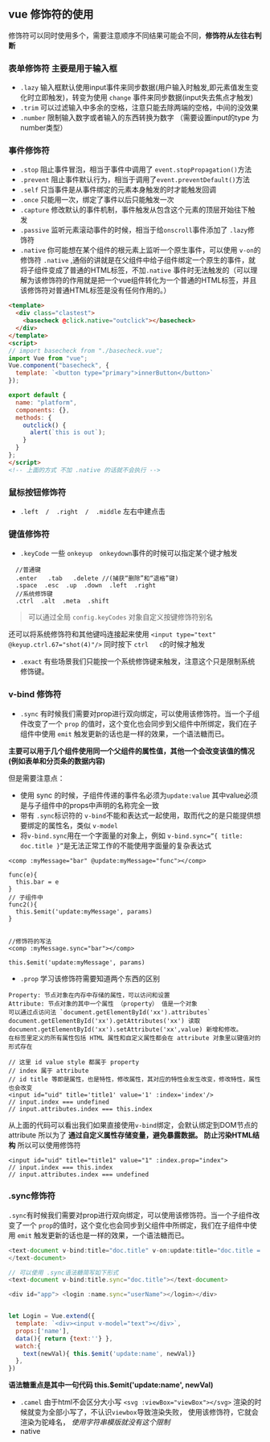 ## vue 修饰符的使用

修饰符可以同时使用多个，需要注意顺序不同结果可能会不同，**修饰符从左往右判断**

### 表单修饰符 主要是用于输入框

- `.lazy` 输入框默认使用input事件来同步数据(用户输入时触发,即元素值发生变化时立即触发)，转变为使用 `change` 事件来同步数据(input失去焦点才触发)
- `.trim` 可以过滤输入中多余的空格，注意只能去除两端的空格，中间的没效果
- `.number` 限制输入数字或者输入的东西转换为数字  （需要设置input的type 为number类型）

### 事件修饰符

- `.stop` 阻止事件冒泡，相当于事件中调用了 `event.stopPropagation()`方法
- `.prevent` 阻止事件默认行为，相当于调用了`event.preventDefault()`方法
- `.self` 只当事件是从事件绑定的元素本身触发的时才能触发回调
- `.once` 只能用一次，绑定了事件以后只能触发一次
- `.capture` 修改默认的事件机制，事件触发从包含这个元素的顶层开始往下触发
- `.passive` 监听元素滚动事件的时候，相当于给`onscroll`事件添加了 `.lazy`修饰符
- `.native` 你可能想在某个组件的根元素上监听一个原生事件，可以使用 `v-on`的修饰符 `.native` ,通俗的讲就是在父组件中给子组件绑定一个原生的事件，就将子组件变成了普通的HTML标签，不加`.native` 事件时无法触发的（可以理解为该修饰符的作用就是把一个vue组件转化为一个普通的HTML标签，并且该修饰符对普通HTML标签是没有任何作用的。）

```html
<template>
  <div class="clastest">
    <basecheck @click.native="outclick"></basecheck>
  </div>
</template>
<script>
// import basecheck from "./basecheck.vue";
import Vue from "vue";
Vue.component("basecheck", {
  template: `<button type="primary">innerButton</button>`
});

export default {
  name: "platform",
  components: {},
  methods: {
    outclick() {
      alert(`this is out`);
    }
  }
};
</script>
<!-- 上面的方式 不加 .native 的话就不会执行 -->
```



### 鼠标按钮修饰符

- `.left  /  .right  /  .middle`   左右中建点击

### 键值修饰符

- `.keyCode` 一些 `onkeyup  onkeydown`事件的时候可以指定某个键才触发

```
  //普通键
  .enter   .tab   .delete //(捕获“删除”和“退格”键)
  .space  .esc  .up  .down  .left  .right  
  //系统修饰键
  .ctrl  .alt  .meta  .shift  
```

> 可以通过全局 `config.keyCodes` 对象自定义按键修饰符别名

还可以将系统修饰符和其他键吗连接起来使用 `<input type="text" @keyup.ctrl.67="shot(4)"/>` 同时按下 `ctrl   c`的时候才触发

- `.exact` 有些场景我们只能按一个系统修饰键来触发，注意这个只是限制系统修饰键。

### v-bind 修饰符

- `.sync` 有时候我们需要对prop进行双向绑定，可以使用该修饰符。当一个子组件改变了一个 `prop` 的值时，这个变化也会同步到父组件中所绑定，我们在子组件中使用 `emit` 触发更新的话也是一样的效果，一个语法糖而已。

**主要可以用于几个组件使用同一个父组件的属性值，其他一个会改变该值的情况(例如表单和分页条的数据内容)**


但是需要注意点：

  - 使用 sync 的时候，子组件传递的事件名必须为`update:value` 其中value必须是与子组件中的props中声明的名称完全一致
  - 带有 `.sync`标识符的 `v-bind`不能和表达式一起使用，取而代之的是只能提供想要绑定的属性名，类似 `v-model`
  - 将`v-bind.sync`用在一个字面量的对象上，例如 `v-bind.sync=“{ title: doc.title }”`是无法正常工作的不能使用字面量的复杂表达式

  ```vue
  <comp :myMessage="bar" @update:myMessage="func"></comp>

  func(e){
    this.bar = e
  }
  // 子组件中
  func2(){
    this.$emit('update:myMessage', params)
  }


  //修饰符的写法
  <comp :myMessage.sync="bar"></comp>

  this.$emit('update:myMessage', params)
  ```

  - `.prop` 学习该修饰符需要知道两个东西的区别

  ```
  Property: 节点对象在内存中存储的属性，可以访问和设置
  Attribute: 节点对象的其中一个属性 （property） 值是一个对象
  可以通过点访问法 `document.getElementById('xx').attributes`
  document.getElementById('xx').getAttributes('xx') 读取
  document.getElementById('xx').setAttribute('xx',value) 新增和修改。
  在标签里定义的所有属性包括 HTML 属性和自定义属性都会在 attribute 对象里以键值对的形式存在
  ```

  ```vue
  // 这里 id value style 都属于 property
  // index 属于 attribute
  // id title 等即是属性，也是特性，修改属性，其对应的特性会发生改变，修改特性，属性也会改变
  <input id="uid" title='title1' value='1' :index='index'/>
  // input.index === undefined
  // input.attributes.index === this.index
  ```

  从上面的代码可以看出我们如果直接使用`v-bind`绑定，会默认绑定到DOM节点的 attribute 所以为了  **通过自定义属性存储变量，避免暴露数据。**  **防止污染HTML结构**  所以可以使用修饰符

   ```vue
  <input id="uid" title="title1" value="1" :index.prop="index">
  // input.index === this.index
  // input.attributes.index === undefined
   ```

### .sync修饰符
`.sync`有时候我们需要对prop进行双向绑定，可以使用该修饰符。当一个子组件改变了一个 `prop`的值时，这个变化也会同步到父组件中所绑定，我们在子组件中使用 `emit` 触发更新的话也是一样的效果，一个语法糖而已。

```js
<text-document v-bind:title="doc.title" v-on:update:title="doc.title = $event">
</text-document>

// 可以使用 .sync语法糖简写如下形式
<text-document v-bind:title.sync="doc.title"></text-document>
```

```js
<div id="app"> <login :name.sync="userName"></login></div>


let Login = Vue.extend({
  template: `<div><input v-model="text"></div>`,
  props:['name'],
  data(){ return {text:''} },
  watch:{
    text(newVal){ this.$emit('update:name', newVal)}
  },
})
```
**语法糖重点是其中一句代码 this.$emit('update:name', newVal)**


  - `.camel` 由于html不会区分大小写 `<svg :viewBox="viewBox"></svg>` 渲染的时候就变为全部小写了，不认识`viewbox`导致渲染失败， 使用该修饰符，它就会渲染为驼峰名， *使用字符串模版就没有这个限制*
  - native